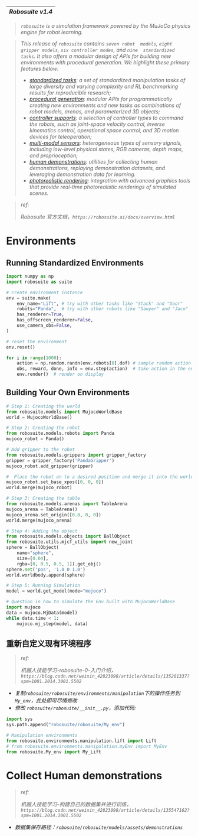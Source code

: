 | *Robosuite v1.4* |
| ---------------- |

> *`robosuite` is a simulation framework powered by the MuJoCo physics engine for robot learning.*

> *This release of `robosuite` contains `seven robot  models`, `eight gripper models`, `six controller modes`, and `nine  standardized tasks`. It also offers a modular design of APIs for building new environments with procedural generation. We highlight these primary features below:*
>
> - *[standardized tasks](https://robosuite.ai/docs/modules/environments.html): a set of standardized manipulation tasks of large diversity and varying complexity and RL benchmarking results for reproducible research;*
> - *[procedural generation](https://robosuite.ai/docs/modules/overview.html): modular APIs for programmatically creating new environments and new  tasks as combinations of robot models, arenas, and parameterized 3D  objects;*
> - *[controller supports](https://robosuite.ai/docs/modules/controllers.html): a selection of controller types to command the robots, such as  joint-space velocity control, inverse kinematics control, operational  space control, and 3D motion devices for teleoperation;*
> - *[multi-modal sensors](https://robosuite.ai/docs/modules/sensors.html): heterogeneous types of sensory signals, including low-level physical states, RGB cameras, depth maps, and proprioception;*
> - *[human demonstrations](https://robosuite.ai/docs/algorithms/demonstrations.html): utilities for collecting human demonstrations, replaying demonstration  datasets, and leveraging demonstration data for learning.*
> - *[photorealistic rendering](https://robosuite.ai/docs/modules/renderers.html): integration with advanced graphics tools that provide real-time photorealistic renderings of simulated scenes.*

> *ref:*
>
> *Robosuite 官方文档，`https://robosuite.ai/docs/overview.html`*



# Environments

## Running Standardized Environments

```python
import numpy as np
import robosuite as suite

# create environment instance
env = suite.make(
    env_name="Lift", # try with other tasks like "Stack" and "Door"
    robots="Panda",  # try with other robots like "Sawyer" and "Jaco"
    has_renderer=True,
    has_offscreen_renderer=False,
    use_camera_obs=False,
)

# reset the environment
env.reset()

for i in range(1000):
    action = np.random.randn(env.robots[0].dof) # sample random action
    obs, reward, done, info = env.step(action)  # take action in the environment
    env.render()  # render on display
```

## Building Your Own Environments

```python
# Step 1: Creating the world
from robosuite.models import MujocoWorldBase
world = MujocoWorldBase()

# Step 2: Creating the robot
from robosuite.models.robots import Panda
mujoco_robot = Panda()

# Add gripper to the robot
from robosuite.models.grippers import gripper_factory
gripper = gripper_factory('PandaGripper')
mujoco_robot.add_gripper(gripper)

#  Place the robot on to a desired position and merge it into the world
mujoco_robot.set_base_xpos([0, 0, 0])
world.merge(mujoco_robot)

# Step 3: Creating the table
from robosuite.models.arenas import TableArena
mujoco_arena = TableArena()
mujoco_arena.set_origin([0.8, 0, 0])
world.merge(mujoco_arena)

# Step 4: Adding the object
from robosuite.models.objects import BallObject
from robosuite.utils.mjcf_utils import new_joint
sphere = BallObject(
    name="sphere",
    size=[0.04],
    rgba=[0, 0.5, 0.5, 1]).get_obj()
sphere.set('pos', '1.0 0 1.0')
world.worldbody.append(sphere)

# Step 5: Running Simulation
model = world.get_model(mode="mujoco")

# Question in how to simulate the Env built with MujocoWorldBase
import mujoco
data = mujoco.MjData(model)
while data.time < 1:
    mujoco.mj_step(model, data)
```

## 重新自定义现有环境程序

> *ref:*
>
> *机器人技能学习-robosuite-0-入门介绍，`https://blog.csdn.net/weixin_42823098/article/details/135201337?spm=1001.2014.3001.5502`*

- *复制`robosuite/robosuite/environments/manipulation`下的操作任务到`My_env`，此处即可尽情修改*
- *修改 `robosuite/robosuite/__init__.py`，添加代码:*

```python
import sys
sys.path.append("robosuite/robosuite/My_env") 

# Manipulation environments
from robosuite.environments.manipulation.lift import Lift
# from robosuite.environments.manipulation.myEnv import MyEnv
from robosuite.My_env import My_Lift
```



# Collect Human demonstrations

> *ref:*
>
> *机器人技能学习-构建自己的数据集并进行训练，`https://blog.csdn.net/weixin_42823098/article/details/135547162?spm=1001.2014.3001.5502`*

- *数据集保存路径：`robosuite/robosuite/models/assets/demonstrations`*
